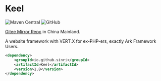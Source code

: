 # Keel

![Maven Central](https://img.shields.io/maven-central/v/io.github.sinri/Keel)
![GitHub](https://img.shields.io/github/license/sinri/Keel)

[Gitee Mirror Repo](https://gitee.com/Sinri/Keel) in China Mainland.

A website framework with VERT.X for ex-PHP-ers, exactly Ark Framework Users.

```xml
<dependency>
    <groupId>io.github.sinri</groupId>
    <artifactId>Keel</artifactId>
    <version>1.8</version>
</dependency>
```

